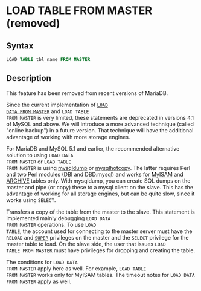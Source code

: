 # LOAD TABLE FROM MASTER (removed)

## Syntax

```sql
LOAD TABLE tbl_name FROM MASTER
```

## Description

This feature has been removed from recent versions of MariaDB.

Since the current implementation of <code class="highlight fixed" style="white-space:pre-wrap">[LOAD DATA FROM MASTER](/replication/standard-replication/obsolete-replication-information/load-data-from-master-removed/)</code>
and <code class="highlight fixed" style="white-space:pre-wrap">LOAD TABLE FROM MASTER</code> is very limited, these statements
are deprecated in versions 4.1 of MySQL and above. We will introduce a more
advanced technique (called "online backup") in a future version. That technique
will have the additional advantage of working with more storage engines.

For MariaDB and MySQL 5.1 and earlier, the recommended alternative solution to
using <code class="highlight fixed" style="white-space:pre-wrap">LOAD DATA FROM MASTER</code> or
 <code class="highlight fixed" style="white-space:pre-wrap">LOAD TABLE FROM MASTER</code> is using [mysqldump](/clients-utilities/backup-restore-and-import-clients/mysqldump/) or [mysqlhotcopy](/clients-utilities/backup-restore-and-import-clients/mysqlhotcopy/).
The latter requires Perl and two Perl modules (DBI and DBD:mysql) and works for
[MyISAM](/kb/en/myisam/) and [ARCHIVE](/columns-storage-engines-and-plugins/storage-engines/archive/) tables only. With mysqldump, you can create SQL dumps on the
master and pipe (or copy) these to a mysql client on the slave. This has the
advantage of working for all storage engines, but can be quite slow, since it
works using <code class="highlight fixed" style="white-space:pre-wrap">SELECT</code>.

Transfers a copy of the table from the master to the slave. This statement is
implemented mainly debugging <code class="highlight fixed" style="white-space:pre-wrap">LOAD DATA FROM MASTER</code>
operations. To use <code class="highlight fixed" style="white-space:pre-wrap">LOAD TABLE</code>, the account used for
connecting to the master server must have the <code class="highlight fixed" style="white-space:pre-wrap">RELOAD</code> and
 <code class="highlight fixed" style="white-space:pre-wrap">[SUPER](/kb/en/grant/#global-privileges)</code> privileges on the master and the
 <code class="highlight fixed" style="white-space:pre-wrap">SELECT</code> privilege for the master table to load. On the slave
side, the user that issues <code class="highlight fixed" style="white-space:pre-wrap">LOAD TABLE FROM MASTER</code> must have
privileges for dropping and creating the table.

The conditions for <code class="highlight fixed" style="white-space:pre-wrap">LOAD DATA FROM MASTER</code> apply here as well.
For example, <code class="highlight fixed" style="white-space:pre-wrap">LOAD TABLE FROM MASTER</code> works only for MyISAM
tables. The timeout notes for <code class="highlight fixed" style="white-space:pre-wrap">LOAD DATA FROM MASTER</code> apply as
well.